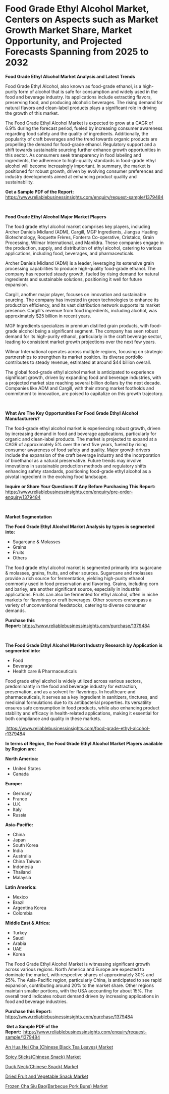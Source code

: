 <p><h1>Food Grade Ethyl Alcohol Market, Centers on Aspects such as Market Growth Market Share, Market Opportunity, and Projected Forecasts Spanning from 2025 to 2032</h1></p><p><strong>Food Grade Ethyl Alcohol Market Analysis and Latest Trends</strong></p>
<p><p>Food Grade Ethyl Alcohol, also known as food-grade ethanol, is a high-purity form of alcohol that is safe for consumption and widely used in the food and beverage industry. Its applications include extracting flavors, preserving food, and producing alcoholic beverages. The rising demand for natural flavors and clean-label products plays a significant role in driving the growth of this market.</p><p>The Food Grade Ethyl Alcohol Market is expected to grow at a CAGR of 6.9% during the forecast period, fueled by increasing consumer awareness regarding food safety and the quality of ingredients. Additionally, the popularity of craft beverages and the trend towards organic products are propelling the demand for food-grade ethanol. Regulatory support and a shift towards sustainable sourcing further enhance growth opportunities in this sector. As consumers seek transparency in food labeling and ingredients, the adherence to high-quality standards in food-grade ethyl alcohol will become increasingly important. In summary, the market is positioned for robust growth, driven by evolving consumer preferences and industry developments aimed at enhancing product quality and sustainability.</p></p>
<p><strong>Get a Sample PDF of the Report:&nbsp;</strong> <a href="https://www.reliablebusinessinsights.com/enquiry/request-sample/1379484?utm_campaign=57&utm_medium=2&utm_source=Github&utm_content=ia&utm_term=15022025&utm_id=food-grade-ethyl-alcohol">https://www.reliablebusinessinsights.com/enquiry/request-sample/1379484</a></p>
<p>&nbsp;</p>
<p><strong>Food Grade Ethyl Alcohol Major Market Players</strong></p>
<p><p>The food grade ethyl alcohol market comprises key players, including Archer Daniels Midland (ADM), Cargill, MGP Ingredients, Jiangsu Huating Biotechnology, Roquette Frères, Fonterra Co-operative, Cristalco, Grain Processing, Wilmar International, and Manildra. These companies engage in the production, supply, and distribution of ethyl alcohol, catering to various applications, including food, beverages, and pharmaceuticals.</p><p>Archer Daniels Midland (ADM) is a leader, leveraging its extensive grain processing capabilities to produce high-quality food-grade ethanol. The company has reported steady growth, fueled by rising demand for natural ingredients and sustainable solutions, positioning it well for future expansion.</p><p>Cargill, another major player, focuses on innovation and sustainable sourcing. The company has invested in green technologies to enhance its production efficiency, and its vast distribution network supports its market presence. Cargill's revenue from food ingredients, including alcohol, was approximately $25 billion in recent years.</p><p>MGP Ingredients specializes in premium distilled grain products, with food-grade alcohol being a significant segment. The company has seen robust demand for its high-purity ethanol, particularly in the craft beverage sector, leading to consistent market growth projections over the next few years.</p><p>Wilmar International operates across multiple regions, focusing on strategic partnerships to strengthen its market position. Its diverse portfolio contributes to steady revenue, estimated at around $44 billion overall.</p><p>The global food-grade ethyl alcohol market is anticipated to experience significant growth, driven by expanding food and beverage industries, with a projected market size reaching several billion dollars by the next decade. Companies like ADM and Cargill, with their strong market footholds and commitment to innovation, are poised to capitalize on this growth trajectory.</p></p>
<p>&nbsp;</p>
<p><strong>What Are The Key Opportunities For Food Grade Ethyl Alcohol Manufacturers?</strong></p>
<p><p>The food-grade ethyl alcohol market is experiencing robust growth, driven by increasing demand in food and beverage applications, particularly for organic and clean-label products. The market is projected to expand at a CAGR of approximately 5% over the next five years, fueled by rising consumer awareness of food safety and quality. Major growth drivers include the expansion of the craft beverage industry and the incorporation of bioethanol as a natural preservative. Future trends may involve innovations in sustainable production methods and regulatory shifts enhancing safety standards, positioning food-grade ethyl alcohol as a pivotal ingredient in the evolving food landscape.</p></p>
<p><strong>Inquire or Share Your Questions If Any Before Purchasing This Report:</strong> <a href="https://www.reliablebusinessinsights.com/enquiry/pre-order-enquiry/1379484?utm_campaign=57&utm_medium=2&utm_source=Github&utm_content=ia&utm_term=15022025&utm_id=food-grade-ethyl-alcohol">https://www.reliablebusinessinsights.com/enquiry/pre-order-enquiry/1379484</a></p>
<p>&nbsp;</p>
<p><strong>Market Segmentation</strong></p>
<p><strong>The Food Grade Ethyl Alcohol Market Analysis by types is segmented into:</strong></p>
<p><ul><li>Sugarcane & Molasses</li><li>Grains</li><li>Fruits</li><li>Others</li></ul></p>
<p><p>The food grade ethyl alcohol market is segmented primarily into sugarcane & molasses, grains, fruits, and other sources. Sugarcane and molasses provide a rich source for fermentation, yielding high-purity ethanol commonly used in food preservation and flavoring. Grains, including corn and barley, are another significant source, especially in industrial applications. Fruits can also be fermented for ethyl alcohol, often in niche markets for flavorings or craft beverages. Other sources encompass a variety of unconventional feedstocks, catering to diverse consumer demands.</p></p>
<p><strong>Purchase this Report:&nbsp;</strong><a href="https://www.reliablebusinessinsights.com/purchase/1379484?utm_campaign=57&utm_medium=2&utm_source=Github&utm_content=ia&utm_term=15022025&utm_id=food-grade-ethyl-alcohol">https://www.reliablebusinessinsights.com/purchase/1379484</a></p>
<p>&nbsp;</p>
<p><strong>The Food Grade Ethyl Alcohol Market Industry Research by Application is segmented into:</strong></p>
<p><ul><li>Food</li><li>Beverage</li><li>Health care & Pharmaceuticals</li></ul></p>
<p><p>Food grade ethyl alcohol is widely utilized across various sectors, predominantly in the food and beverage industry for extraction, preservation, and as a solvent for flavorings. In healthcare and pharmaceuticals, it serves as a key ingredient in sanitizers, tinctures, and medicinal formulations due to its antibacterial properties. Its versatility ensures safe consumption in food products, while also enhancing product stability and efficacy in health-related applications, making it essential for both compliance and quality in these markets.</p></p>
<p><a href="https://www.reliablebusinessinsights.com/food-grade-ethyl-alcohol-r1379484?utm_campaign=57&utm_medium=2&utm_source=Github&utm_content=ia&utm_term=15022025&utm_id=food-grade-ethyl-alcohol">&nbsp;https://www.reliablebusinessinsights.com/food-grade-ethyl-alcohol-r1379484</a></p>
<p><strong>In terms of Region, the Food Grade Ethyl Alcohol Market Players available by Region are:</strong></p>
<p>
    <p> <strong> North America: </strong>
        <ul>
            <li>United States</li>
            <li>Canada</li>
        </ul>
        </p> 
    <p> <strong> Europe: </strong>
        <ul>
            <li>Germany</li>
            <li>France</li>
            <li>U.K.</li>
            <li>Italy</li>
            <li>Russia</li>
        </ul>
        </p> 
    <p> <strong> Asia-Pacific: </strong>
        <ul>
            <li>China</li>
            <li>Japan</li>
            <li>South Korea</li>
            <li>India</li>
            <li>Australia</li>
            <li>China Taiwan</li>
            <li>Indonesia</li>
            <li>Thailand</li>
            <li>Malaysia</li>
        </ul>
        </p> 
    <p> <strong> Latin America: </strong>
        <ul>
            <li>Mexico</li>
            <li>Brazil</li>
            <li>Argentina Korea</li>
            <li>Colombia</li>
        </ul>
        </p> 
    <p> <strong> Middle East & Africa: </strong>
        <ul>
            <li>Turkey</li>
            <li>Saudi</li>
            <li>Arabia</li>
            <li>UAE</li>
            <li>Korea</li>
        </ul>
    </p>
    </p>
<p><p>The Food Grade Ethyl Alcohol Market is witnessing significant growth across various regions. North America and Europe are expected to dominate the market, with respective shares of approximately 30% and 25%. The Asia-Pacific region, particularly China, is anticipated to see rapid expansion, contributing around 20% to the market share. Other regions maintain smaller portions, with the USA accounting for about 15%. The overall trend indicates robust demand driven by increasing applications in food and beverage industries.</p></p>
<p><strong>Purchase this Report: </strong><a href="https://www.reliablebusinessinsights.com/purchase/1379484?utm_campaign=57&utm_medium=2&utm_source=Github&utm_content=ia&utm_term=15022025&utm_id=food-grade-ethyl-alcohol">https://www.reliablebusinessinsights.com/purchase/1379484</a></p>
<p>&nbsp;<strong>Get a Sample PDF of the Report:&nbsp;&nbsp;</strong><a href="https://www.reliablebusinessinsights.com/enquiry/request-sample/1379484?utm_campaign=57&utm_medium=2&utm_source=Github&utm_content=ia&utm_term=15022025&utm_id=food-grade-ethyl-alcohol">https://www.reliablebusinessinsights.com/enquiry/request-sample/1379484</a></p>
<p><strong></strong></p>
<p><p><a href="https://github.com/jandedaboy1/Market-Research-Report-List-1/blob/main/an-hua-hei-cha-chinese-black-tea-leaves-market.md?utm_campaign=57&utm_medium=2&utm_source=Github&utm_content=ia&utm_term=15022025&utm_id=food-grade-ethyl-alcohol">An Hua Hei Cha (Chinese Black Tea Leaves) Market</a></p><p><a href="https://github.com/theriiawande/Market-Research-Report-List-1/blob/main/spicy-stickschinese-snack-market.md?utm_campaign=57&utm_medium=2&utm_source=Github&utm_content=ia&utm_term=15022025&utm_id=food-grade-ethyl-alcohol">Spicy Sticks(Chinese Snack) Market</a></p><p><a href="https://github.com/dushornerfe/Market-Research-Report-List-1/blob/main/duck-neckchinese-snack-market.md?utm_campaign=57&utm_medium=2&utm_source=Github&utm_content=ia&utm_term=15022025&utm_id=food-grade-ethyl-alcohol">Duck Neck(Chinese Snack) Market</a></p><p><a href="https://github.com/akermigarib/Market-Research-Report-List-1/blob/main/dried-fruit-and-vegetable-snack-market.md?utm_campaign=57&utm_medium=2&utm_source=Github&utm_content=ia&utm_term=15022025&utm_id=food-grade-ethyl-alcohol">Dried Fruit and Vegetable Snack Market</a></p><p><a href="https://github.com/djarixneoza/Market-Research-Report-List-1/blob/main/frozen-cha-siu-baobarbecue-pork-buns-market.md?utm_campaign=57&utm_medium=2&utm_source=Github&utm_content=ia&utm_term=15022025&utm_id=food-grade-ethyl-alcohol">Frozen Cha Siu Bao(Barbecue Pork Buns) Market</a></p></p>